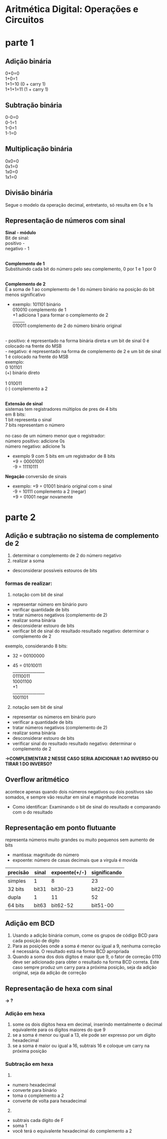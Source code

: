 # Aritmética Digital: Operações e Circuitos

# parte 1

## Adição binária
0+0=0</br>
1+0=1</br>
1+1=10 (0 + carry 1)</br>
1+1+1=11 (1 + carry 1)</br>

## Subtração binária
0-0=0</br>
0-1=1</br>
1-0=1</br>
1-1=0</br>

## Multiplicação binária
0x0=0</br>
0x1=0</br>
1x0=0</br>
1x1=0</br>

## Divisão binária
Segue o modelo da operação decimal, entretanto, só resulta em 0s e 1s

## Representação de números com sinal
**Sinal - módulo**</br>
Bit de sinal:</br>
positivo - </br>
negativo - 1</br>
</br>

**Complemento de 1**</br>
Substituindo cada bit do número pelo seu complemento, 0 por 1 e 1 por 0</br>
</br>

**Complemento de 2**</br>
É a soma de 1 ao complemento de 1 do número binário na posição do bit menos significativo</br>

- exemplo:
101101 binário</br>
010010 complemento de 1</br>
    +1 adiciona 1 para formar o complemento de 2</br>
______</br>
010011 complemento de 2 do número binário original</br>
</br>
- positivo: é representado na forma binária direta e um bit de sinal 0 é colocado na frente do MSB
</br>
- negativo: é representado na forma de complemento de 2 e um bit de sinal 1 é colocado na frente do MSB
</br>
exemplo:</br>
 0  101101</br>
(+) binário direto</br>
</br>
 1  010011</br>
(-) complemento a 2</br>
</br>

**Extensão de sinal** </br>
sistemas tem registradores múltiplos de pres de 4 bits</br>
em 8 bits:</br>
1 bit representa o sinal</br>
7 bits representam o número</br>
</br>
no caso de um número menor que o registrador:</br>
número positivo: adicione 0s</br>
número negativo: adicione 1s</br>

- exemplo
9 com 5 bits em um registrador de 8 bits</br>
+9 = 00001001</br>
-9 = 11110111</br>

**Negação**
conversão de sinais</br>

- exemplo:
+9 = 01001 binário original com o sinal</br>
-9 = 10111 complemento a 2 (negar)</br>
+9 = 01001 negar novamente</br>

# parte 2

## Adição e subtração no sistema de complemento de 2

1. determinar o complemento de 2 do número negativo
2. realizar a soma

- desconsiderar possíveis estouros de bits

### formas de realizar:
1. notação com bit de sinal
- representar número em binário puro
- verificar quantidade de bits
- tratar números negativos (complemento de 2)
- realizar soma binária
- desconsiderar estouro de bits
- verificar bit de sinal do resultado
    resultado negativo: determinar o complemento de 2

exemplo, considerando 8 bits: </br>
+ 32 = 00100000 </br>
- 45 = 01010011 </br>
________________ </br>
       01110011 </br>
       10001100 </br>
             +1 </br>
________________ </br>
        1001101

2. notação sem bit de sinal
- representar os números em binário puro
- verificar a quantidade de bits
- tratar números negativos (complemento de 2)
- realizar soma binária
- desconsiderar estouro de bits
- verificar sinal do resultado
    resultado negativo: determinar o complemento de 2

**->COMPLEMENTAR 2 NESSE CASO SERIA ADICIONAR 1 AO INVERSO OU TIRAR 1 DO INVERSO?** 

## Overflow aritmético
acontece apenas quando dois números negativos ou dois positivos são somados, e sempre vão resultar em sinal e magnitude incorretas

- Como identificar: Examinando o bit de sinal do resultado e comparando com o do resultado

## Representação em ponto flutuante
representa números muito grandes ou muito pequenos sem aumento de bits

- mantissa: magnitude do número
- expoente: número de casas decimais que a virgula é movida

| precisão | sinal | expoente(+/-) | significando |
|----------|-------|---------------|--------------|
| simples  |   1   |       8       |      23      |
| 32 bits  | bit31 |   bit30-23    |  bit22-00    |
| dupla    |   1   |      11       |      52      |
| 64 bits  | bit63 |   bit62-52    |  bit51-00    |

## Adição em BCD

1. Usando a adição binária comum, come os grupos de código BCD para cada posição de dígito
2. Para as posições onde a soma é menor ou igual a 9, nenhuma correção é necessária. O resultado está na forma BCD apropriada
3. Quando a soma dos dois dígitos é maior que 9, o fator de correção 0110 deve ser adicionado para obter o resultado na forma BCD correta. Este caso sempre produz um carry para a próxima posição, seja da adição original, seja da adição de correção

## Representação de hexa com sinal
**-> ?** 

### Adição em hexa

1. some os dois dígitos hexa em decimal, inserindo mentalmente o decimal equivalente para os dígitos maiores do que 9
2. se a soma é menor ou igual a 13, ele pode ser expresso por um dígito hexadecimal
3. se a soma é maior ou igual a 16, subtrais 16 e coloque um carry na próxima posição

### Subtração em hexa

1. 
- numero hexadecimal
- converte para binário
- toma o complemento a 2
- converte de volta para hexadecimal

2. 
- subtrais cada dígito de F
- soma 1
- você terá o equivalente hexadecimal do complemento a 2